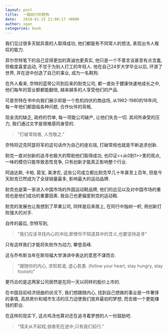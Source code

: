 ```yaml
---
layout: post
title:  一路前行的鞋狗
date:   2018-01-15 22:00:17 +0000
author: xgan
categories: book
---
```


我们见过很多天赋异禀的人取得成功, 他们都能有不同常人的想法, 表现出令人敬叹的能力. 

菲尔奈特笔下的自己显得更加的真诚也更真实, 他只是一个不善言谈甚至有点含羞, 但极度喜爱运动, 不甘于为别人打工的年轻人. 
他在自己24岁大学毕业以后, 环游了世界, 并在途中创造了自己的事业, 成为一名鞋狗. 


在外人看来, 奈特的蓝带公司到后来的耐克公司, 都一直处于健康快速地成长之中, 他们每年的营业额都能翻倍, 越来越多的人享受他们的产品. 

可是奈特在书中向我们展示却是一个危机四伏的商战场, 从1962-1980的18年间, 每一年他们都面临各种问题, 合作伙伴的背叛, 

现金流的缺乏, 政府的罚单, 每一项能公司破产, 让他们失去一切. 其间所承受的压力, 我们通过文字是很难感同身受的. 


> "打破常规者, 人恆敬之." 

奈特将迈克阿瑟将军的这句话作为自己的座右铭, 打破常规也就是不断追求创新. 

耐克一直对创新的追寻也极大的帮助他们取得成功, 也印证<<从0到1>>里的观点, 一味的模仿只能导致恶性竞争, 只有创新才能真正影响整个行业. 

阿迪达斯, 卡帕, 茵宝, 美津农, 这些公司成立都比耐克早几十年甚至上百年, 但是今天耐克已然成为了全球销量最多, 影响最大的运动品牌. 

耐克也是第一家进入中国市场的外国运动鞋品牌, 他们的远见以及对中国市场的重视也是他们成功的重要因素. 我自己也更偏爱耐克的运动鞋.


耐克的发展也让我想到了苹果公司, 同样是后来居上, 在同行中独树一帜, 用创新打败强大的对手. 

自传的最后, 奈特写到, 

> "我们应该寻找内心的冲动,即使你不知道其中的含义,也要坚持追寻"

只有这样我们才能将失败作为动力, 攀登高峰. 

这与乔布斯当年在斯坦福大学演讲中表达的意思不谋而合.

> "跟随你的内心, 求知若渴, 虚心若愚. (follow your heart, stay hungry, stay foolish)" 

更巧合的是这两家公司居然是在同一天以同样的股价上市的.


在中国目前经济扭曲的状况下, 我们想跟随内心, 找到自己想做的事业是一件奢侈的事情, 高昂房价和城市生活的压力迫使我们放弃最初的梦想, 而去做一个更能赚钱的职业. 

在这样的现实下, 这点鸡汤也算对还在追寻着梦想的人一份鼓励吧.

> "懦夫从不起程,弱者死在途中,只有我们前行."
